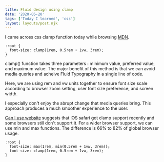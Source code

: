 ```yaml
---
title: Fluid design using clamp
date: '2020-05-20'
tags: ['Today I learned', 'css']
layout: layouts/post.njk
---
```

I came across css clamp function today while browsing [MDN](https://developer.mozilla.org/en-US/docs/Web/CSS/clamp).
``` css/1
:root {
  font-size: clamp(1rem, 0.5rem + 1vw, 3rem);
}
```
clamp() function takes three parameters : minimum value, preferred value, and maximum value. The major benefit of this method is that we can avoid media queries and acheive Fluid Typography in a single line of code.

Here, we are using rem and vw units together to ensure font size scale according to browser zoom setting, user font size preference, and screen width.

I especially don't enjoy the abrupt change that media queries bring. This approach produces a much smoother experience to the user.

[Can I use website](https://www.caniuse.com/#search=clamp()) suggests that iOS safari got clamp support recently and some browsers still don't support it.
For a wider browser support, we can use min and max functions. The difference is 66% to 82% of global browser usage.

``` css/1
:root {
  font-size: max(1rem, min(0.5rem + 1vw, 3rem));
  font-size: clamp(1rem, 0.5rem + 1vw, 3rem);
}
```
